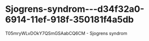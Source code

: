 # Sjogrens-syndrom---d34f32a0-6914-11ef-918f-350181f4a5db
T05mryWLvDOkY7QSmGSAabCQ6CM - Sjogrens syndrom
